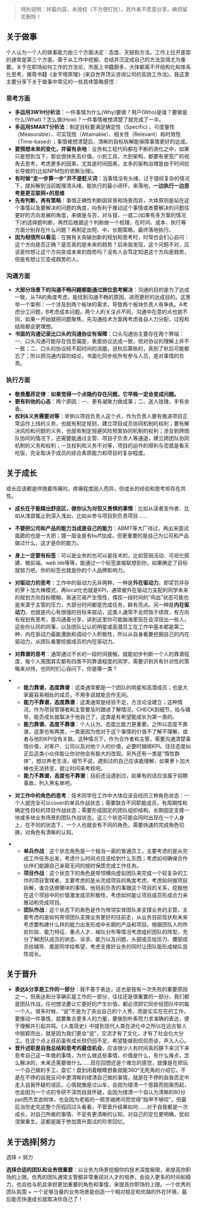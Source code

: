 



> 特别说明：转载内容，未授权（不方便打扰），若作者不愿意分享，麻烦留言删除！



## 关于做事

个人认为一个人的做事能力由三个方面决定：态度、天赋和方法。工作上拉开差距的通常是第三个方面，善于从工作中挖掘、总结并沉淀成自己的方法显得尤为重要。关于在职场如何工作的方法论，市面上书籍颇多，大体都离不开结构化和体系化思考，推荐书籍《金字塔原理》(来自世界顶尖咨询公司的高效工作法)。我这里主要分享下关于做事中常见的一些具体策略感悟：



### 思考方面

- **多运用3W1H分析法**：一件事情为什么(Why)要做？用户(Who)是谁？要做是什么(What)？怎么做(How)？一件事情被想清楚了就完成了一半。
- **多运用SMART分析法**：制定目标要满足确定性（Specific) 、可度量性（Measurable）、可实现性（Attainable）、相关性（Relevant）和时效性（Time-based）；事情被想清楚后，清晰的目标拆解能保障事情更好的达成。
- **要预想未来的变化，并留有余地**：业务和工程代码都在不断的进化之中，如果只是想到当下，那会很快失去价值。小到工具，大到架构，都要有更宽广的视角去思考，考虑更多的因素，尤其是时间因素，太多的架构治理是由于时间拉长导致的(比如NPM包的依赖治理)。
- **有时候“走一步算一步”并不是贬义词**：当事情没有头绪，过于错综复杂的情况下，就拆解到当前能理清头绪，能执行的最小闭环，来落地，**一边执行一边思考是更互联网+的思维**
- **先有判断，再有策略**：事情正确性判断因背景和场景而异，大体原则是站在这个事情以及要解决的问题的角度，向有利于推动这个事情或者要解决的问题往更好的方向发展的角度，来做是与否，对与错，一或二(如果有多方案的情况下)的选择题判断，再然后根据这个判断做一个梳理，在时间、成本、执行等方面分别存在什么问题？再制定出短、中、长期策略，最终落地执行。
- **因为相信所以看见**：在做有关突破创新的规划和思考时，时常也会扪心自问：这个方向是否正确？是否真的是未来的趋势？后来我发现，这个问题不对，应该是你想让这个方向变成未来的趋势吗？没有人会笃定知道这个方向是趋势，但是有想让它变成趋势的人。



### 沟通方面

- **大部分场景下的沟通不畅问题都能通过换位思考解决**：沟通的目的是为了达成一致，从TA的角度考虑，能找到沟通不畅的原因，进而更好的达成目的。这里举一个案例：一个涉及到两个板块的需求，导致两个板块负责人有争执。A考虑分工问题，B考虑成本问题。两个人的关注点不同，沟通中在意的点也就不同，如果一开始就把问题聚焦，先沟通技术方案再考虑各自人力分配，过程和结局都会更理想。
- **书面的沟通记录比口头的沟通协议有保障**：口头沟通协主要存在两个弊端：一、口头沟通可能存在信息偏差，表面协议达成一致，但对协议的理解上并不一致；二、口头的协议经不起时间的消磨，说秋后算账的，真到了秋后可能都忘了；所以把沟通内容的结论，书面化同步给所有参与人员，是对事情的负责。



### 执行方面

- **敬畏墨菲定律**：**如果觉得一个点隐约存在问题，它早晚一定会变成问题。**
- **要有利他的心态**：两个原因：一、更有凝聚力做成事；二、送人玫瑰，手有余香。
- **权利&义务需要对等**：举例以项目负责人这个点，作为负责人要有推进项目正常运作上线的义务，也就有制定规则，建立项目成员协同机制的权利；要有解决风险和问题的义务，也就有制定规避风险预案协同机制的权利；涉及到跨团队协同的情况下，还需要能通过主管、项目子负责人等通道，建立跨团队协同机制的义务和权利；一旦权利和义务不对等，项目的运作的顺利与否就是看天吃饭，完全取决于成员的综合素质能力和项目的复杂程度。



## 关于成长

成长应该都是伴随着阵痛的，疼痛程度因人而异，但成长的经验和思考却存在共性。



- **成长在于能踏出舒适区，做你认为对但又畏惧的事情**：比如从读者变作者、比如从浅尝辄止到深入浅出，比如从参与项目到负责项目......
- **不要把公司和产品的能力当成是自己的能力**：ABMT等大厂待过，再出来面试面跪的也是一大把；镀一层金是有buff加成，但更重要的是自己为公司和产品做过什么，这才是你的能力。
- **身上一定要有标签**：可以是业务的也可以是技术的，比如营销活动、可视化搭建、微前端、web ide等等，能通过一个标签直接联想到你，如果确定了目标就努力吧，你的标签也就是你的个人品牌影响力。
- **对驱动力的思考**：工作中的驱动力无非两种，一种是**外在驱动力**，即奖罚并存的萝卜加大棒模式，再local化也就是KPI，通常被外在驱动力支配的同学未来的规划方向目标模糊，易迷茫易产生惰性，偶现一段时间的“鸡血”状态可能也是来源于主管的压力，大部分时间都是完成任务，鲜有亮点。另一种是**内在驱动力**，也就是内心有很强的目标来驱动，这类人通常不会烦恼于绩效，有方向有规划有思考，善沟通善分享，讲到这里你可能脑海里现在会浮现出一些人，这些你认同的同事，以及团队公认的明星或高潜员工在工作中基本都是第二种，内在驱动力最能激励和调动个人积极性，所以从自身看要挖掘自己的内在驱动力，从团队看要挖掘成员的内在驱动力。
- **对靠谱的思考**：通常通过不长的一段时间接触，就能初步判断一个人的靠谱程度，每个人周围其实都有四类不同靠谱程度的同学，需要识别并有针对性的策略来对待，也同时扪心自问下，你是哪一类？

- - **能力靠谱，态度靠谱**：这类通常都是一个团队的明星和高潜成员；也是大家最容易相处的成员，不用多说就能合作无间。
  - **能力不靠谱，态度靠谱**：这类通常是经验不足，方法论没建立；这种情况，作为项目管理者和主管要及时跟进了解情况，CHECK到细节，给与辅导，能否成长就取决于他自己了，这类是有希望能成长为第一类的。
  - **能力靠谱、态度不靠谱**：个人认为，态度比能力更重要。之所以态度不靠谱，这里也有两类，一类是因为他对于这个事情的价值不了解不理解，或者与他的KPI没有关联。这种情况下，作为合作者和主管，需要沟通清楚事情价值，对客户、公司以及对他个人的价值，必要时捆绑KPI。往往态度纠正后这类小伙伴能让你对他会有极大的改观。另外还有一类是”惰性群体“，想过养老生活，细节不说，遇到过的自己应该能理解，如果萝卜加大棒也无法转变，就让时间来考核吧。
  - **能力不靠谱，态度也不靠谱**：目前还没遇到过，如果有的话应该属于招聘事故，列入黑名单吧。

- **对工作中的角色的思考**：技术同学在工作中大体应该会经历三种角色状态：一个人就完全可以cover的单兵作战状态；需要联合不同职能成员，有周期性和确定性目标的项目作战状态；需要形成固定的团队组织结构，长期固定支撑一块或多块业务场景的团队作战状态。这三个状态可能会同时出现在一个人身上，在不同的状态下，一个人也就会有不同的角色，需要快速的完成角色切换，对角色有清晰的认知。

- - **单兵作战**：这个状态角色是一个独当一面的普通员工，主要考虑的是从完成工作任务出发，考虑什么时间点应该给到什么东西；考虑如何确保合作伙伴们能跟自己亲密无间的按时保质完成工作任务。
  - **项目作战**：这个状态下的角色是带领横向虚拟团队来完成一个较复杂的工作的项目管理者，主要考虑的是从完成项目的角度考虑，考虑如何做项目拆解，谁合适做哪块的事情，他目前负责的事跟这个项目的关系，挖掘他在这个项目中的价值激发成员积极性，考虑如何能让项目成员形成合力来推动和完成项目。
  - **团队作战**：这个状态下的角色是作为带领实体团队来支撑业务的主管，主要考虑的是如何带领团队支撑业务更好的往前走，从业务目前现状和未来考虑要构建什么样的能力出发形成中长期的产品和项目。根据团队人的所处阶段、能力特征、重点人才、梯队分布等情况考虑组织团队的阵型，充分了解团队成员的状态、诉求、能力以及问题，头部成员给压力、腰部成员给辅导、尾部同学给希望，考虑支撑好业务的同时让团队能形成梯队良性成长。



## 关于晋升

- **表达&分享是工作的一部分**：我不善于表达，这也是我有一次失败的重要原因之一，但表达和分享确实是工作的一部分，往往还是很重要的一部分。我们都是团队作战，任何想法要让它更好的产生价值，都必须把它同步给团队中的每一个人。很多时候，“说”不是为了突出自己的个人秀，而是实实在在的工作，要推动一件事情，就要集合更多人的力量，要做到朴素而力求准确的表达，便于理解并引起共鸣。《人类简史》中提到现代人类在进化中之所以在远古智人中脱颖而出，就是因为我们更会“说”，交流才有了文化，才有了社会化大分工。在这个点上目前虽有成长但仍旧不足，希望能做到侃侃而谈，声入人心。
- **晋升述职是自我总结和思考的最佳机会**，应该很少人有时间真的静下来沉下来思考自己这一年做的事情，为什么做这些事情，价值是什么，有什么难点，怎么解决的，未来还需要做什么......现在回想还是个难忘的感觉，就像是在把玩一个自己做的手工，盘它！盘到闭着眼睛想象就能360°无死角的介绍它。不是在不停的自我反问中更清晰的缕清自己做的事情，就是在不停的自我否定中走入自我怀疑的误区。心情就像是过山车，会因为缕清一个思路而拍案而起，也会因为一个点的专研不深而自我怀疑，会因为缕清一个自认为清晰的80分ppt而杰克逊附体，也会因为老板的一顿灵魂拷问而觉得“指甲不够咬”，但最后当你走完这整个历程回过头看看，不管晋升结果如何......对于自我都是一次成长，对自己所做的事情、不足有更清晰的认知，对自己的定位更明确，犹如涅槃重生。这都是属于参加晋升面试的珍贵回忆。



## 关于选择|努力

选择 > 努力

**选择合适的团队和业务很重要**：以业务为场景挖掘你的技术深度极限，来提高你职场的上限。优秀的团队通常主管都非常重视对人才的培养，会投入更多的时间和精力，也会给与机会承担更加重要的角色和事情，来提高你职场的上限。一个优秀的团队氛围 + 一个足够当量的业务场景能创造一个相对稳定和优越的外在环境，最后能否快速成长就取决你自己了！


